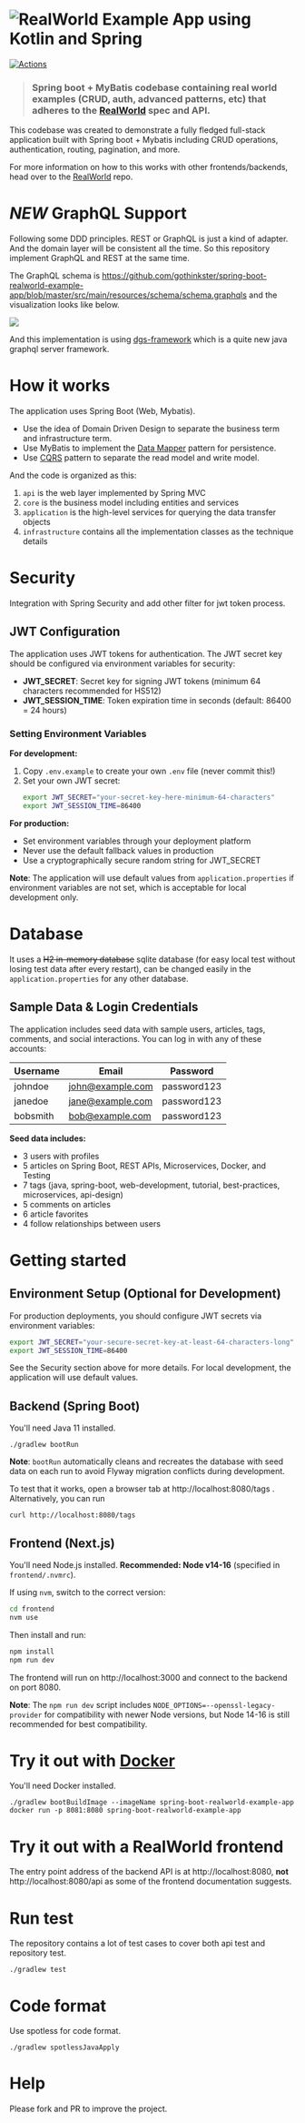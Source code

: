 # ![RealWorld Example App using Kotlin and Spring](example-logo.png)

[![Actions](https://github.com/gothinkster/spring-boot-realworld-example-app/workflows/Java%20CI/badge.svg)](https://github.com/gothinkster/spring-boot-realworld-example-app/actions)

> ### Spring boot + MyBatis codebase containing real world examples (CRUD, auth, advanced patterns, etc) that adheres to the [RealWorld](https://github.com/gothinkster/realworld-example-apps) spec and API.

This codebase was created to demonstrate a fully fledged full-stack application built with Spring boot + Mybatis including CRUD operations, authentication, routing, pagination, and more.

For more information on how to this works with other frontends/backends, head over to the [RealWorld](https://github.com/gothinkster/realworld) repo.

# *NEW* GraphQL Support  

Following some DDD principles. REST or GraphQL is just a kind of adapter. And the domain layer will be consistent all the time. So this repository implement GraphQL and REST at the same time.

The GraphQL schema is https://github.com/gothinkster/spring-boot-realworld-example-app/blob/master/src/main/resources/schema/schema.graphqls and the visualization looks like below.

![](graphql-schema.png)

And this implementation is using [dgs-framework](https://github.com/Netflix/dgs-framework) which is a quite new java graphql server framework.
# How it works

The application uses Spring Boot (Web, Mybatis).

* Use the idea of Domain Driven Design to separate the business term and infrastructure term.
* Use MyBatis to implement the [Data Mapper](https://martinfowler.com/eaaCatalog/dataMapper.html) pattern for persistence.
* Use [CQRS](https://martinfowler.com/bliki/CQRS.html) pattern to separate the read model and write model.

And the code is organized as this:

1. `api` is the web layer implemented by Spring MVC
2. `core` is the business model including entities and services
3. `application` is the high-level services for querying the data transfer objects
4. `infrastructure`  contains all the implementation classes as the technique details

# Security

Integration with Spring Security and add other filter for jwt token process.

## JWT Configuration

The application uses JWT tokens for authentication. The JWT secret key should be configured via environment variables for security:

- **JWT_SECRET**: Secret key for signing JWT tokens (minimum 64 characters recommended for HS512)
- **JWT_SESSION_TIME**: Token expiration time in seconds (default: 86400 = 24 hours)

### Setting Environment Variables

**For development:**
1. Copy `.env.example` to create your own `.env` file (never commit this!)
2. Set your own JWT secret:
   ```bash
   export JWT_SECRET="your-secret-key-here-minimum-64-characters"
   export JWT_SESSION_TIME=86400
   ```

**For production:**
- Set environment variables through your deployment platform
- Never use the default fallback values in production
- Use a cryptographically secure random string for JWT_SECRET

**Note**: The application will use default values from `application.properties` if environment variables are not set, which is acceptable for local development only.

# Database

It uses a ~~H2 in-memory database~~ sqlite database (for easy local test without losing test data after every restart), can be changed easily in the `application.properties` for any other database.

## Sample Data & Login Credentials

The application includes seed data with sample users, articles, tags, comments, and social interactions. You can log in with any of these accounts:

| Username | Email | Password |
|----------|-------|----------|
| johndoe | john@example.com | password123 |
| janedoe | jane@example.com | password123 |
| bobsmith | bob@example.com | password123 |

**Seed data includes:**
- 3 users with profiles
- 5 articles on Spring Boot, REST APIs, Microservices, Docker, and Testing
- 7 tags (java, spring-boot, web-development, tutorial, best-practices, microservices, api-design)
- 5 comments on articles
- 6 article favorites
- 4 follow relationships between users

# Getting started

## Environment Setup (Optional for Development)

For production deployments, you should configure JWT secrets via environment variables:

```bash
export JWT_SECRET="your-secure-secret-key-at-least-64-characters-long"
export JWT_SESSION_TIME=86400
```

See the Security section above for more details. For local development, the application will use default values.

## Backend (Spring Boot)

You'll need Java 11 installed.

    ./gradlew bootRun

**Note**: `bootRun` automatically cleans and recreates the database with seed data on each run to avoid Flyway migration conflicts during development.

To test that it works, open a browser tab at http://localhost:8080/tags .  
Alternatively, you can run

    curl http://localhost:8080/tags

## Frontend (Next.js)

You'll need Node.js installed. **Recommended: Node v14-16** (specified in `frontend/.nvmrc`).

If using `nvm`, switch to the correct version:
```bash
cd frontend
nvm use
```

Then install and run:
```bash
npm install
npm run dev
```

The frontend will run on http://localhost:3000 and connect to the backend on port 8080.

**Note**: The `npm run dev` script includes `NODE_OPTIONS=--openssl-legacy-provider` for compatibility with newer Node versions, but Node 14-16 is still recommended for best compatibility.

# Try it out with [Docker](https://www.docker.com/)

You'll need Docker installed.
	
    ./gradlew bootBuildImage --imageName spring-boot-realworld-example-app
    docker run -p 8081:8080 spring-boot-realworld-example-app

# Try it out with a RealWorld frontend

The entry point address of the backend API is at http://localhost:8080, **not** http://localhost:8080/api as some of the frontend documentation suggests.

# Run test

The repository contains a lot of test cases to cover both api test and repository test.

    ./gradlew test

# Code format

Use spotless for code format.

    ./gradlew spotlessJavaApply

# Help

Please fork and PR to improve the project.
